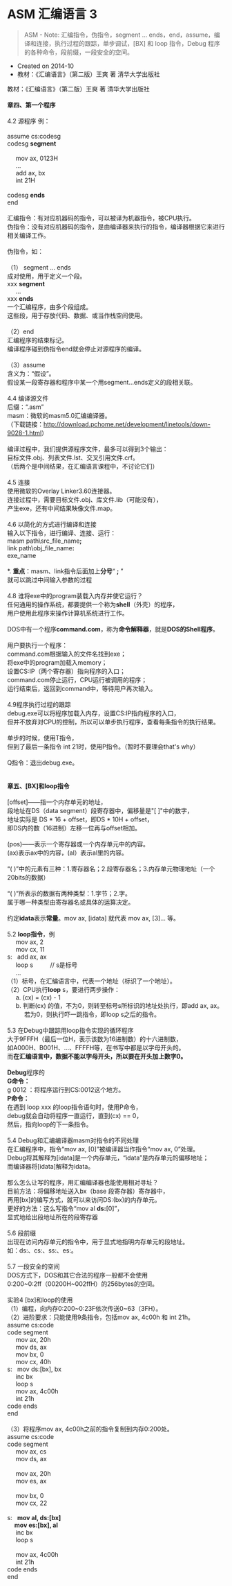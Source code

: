 # ASM 汇编语言 3

> ASM - Note&#58; 汇编指令，伪指令，segment … ends，end，assume，编译和连接，执行过程的跟踪，单步调试，[BX] 和 loop 指令，Debug 程序的各种命令，段前缀，一段安全的空间。

- Created on 2014-10
- 教材：《汇编语言》（第二版）王爽 著 清华大学出版社

<div style="word-wrap: break-word; -webkit-nbsp-mode: space; -webkit-line-break: after-white-space;"><div>教材：《汇编语言》（第二版）王爽 著 清华大学出版社</div><div><br/></div><div><b>章四、第一个程序</b></div><div><br/></div>
4.2 源程序 例：
<div><br/><div>assume cs:codesg</div><div>codesg <b>segment</b></div><div>&nbsp; &nbsp; &nbsp;</div><div>&nbsp; &nbsp; &nbsp;mov ax, 0123H</div><div>&nbsp; &nbsp; &nbsp;...</div><div>&nbsp; &nbsp; &nbsp;add ax, bx</div><div>&nbsp; &nbsp; &nbsp;int 21H</div><div><br/></div><div>codesg <b>ends</b></div></div><div>end</div><div><b><br/></b></div><div>汇编指令：有对应机器码的指令，可以被译为机器指令，被CPU执行。</div><div>伪指令：没有对应机器码的指令，是由编译器来执行的指令，编译器根据它来进行相关编译工作。</div><div><br/></div><div>伪指令，如：</div><div><br/></div><div>（1） segment ... ends</div><div>成对使用，用于定义一个段。</div><div>xxx <b>segment</b></div><div>&nbsp; &nbsp; &nbsp;...</div><div>xxx <b>ends</b></div><div>一个汇编程序，由多个段组成。</div><div>这些段，用于存放代码、数据、或当作栈空间使用。</div><div><br/></div><div>（2）end</div><div>汇编程序的结束标记。</div><div>编译程序碰到伪指令end就会停止对源程序的编译。</div><div><br/></div><div>（3）assume</div><div>含义为：“假设”。</div><div>假设某一段寄存器和程序中某一个用segment...ends定义的段相关联。</div><div><br/></div><div>4.4 编译源文件</div><div>后缀：“.asm”</div><div>masm：微软的masm5.0汇编编译器。</div><div>（下载链接：<a href="http://download.pchome.net/development/linetools/down-9028-1.html">http://download.pchome.net/development/linetools/down-9028-1.html</a>）</div><div><br/></div><div>编译过程中，我们提供源程序文件，最多可以得到3个输出：</div><div>目标文件.obj、列表文件.lst、交叉引用文件.crf。</div><div>（后两个是中间结果，在汇编语言课程中，不讨论它们）</div><div><br/></div><div>4.5 连接</div><div>使用微软的Overlay Linker3.60连接器。</div><div>连接过程中，需要目标文件.obj、库文件.lib（可能没有），</div><div>产生exe，还有中间结果映像文件.map。</div><div><br/></div><div>4.6 以简化的方式进行编译和连接</div><div>输入以下指令，进行编译、连接、运行：</div><div>masm path\src_file_name<b>;</b></div><div>link path\obj_file_name<b>:</b></div><div>exe_name</div><div><br/></div><div>*. <b>重点</b>：masm、link指令后面加上<b>分号</b>“ <b>;</b> ”</div><div>就可以跳过中间输入参数的过程</div><div><br/></div><div>4.8 谁将exe中的program装载入内存并使它运行？</div><div>任何通用的操作系统，都要提供一个称为<b>shell</b>（外壳）的程序，</div><div>用户使用此程序来操作计算机系统进行工作。</div><div><br/></div><div>DOS中有一个程序<b>command.com</b>，称为<b>命令解释器</b>，就是<b>DOS的Shell程序</b>。</div><div><br/></div><div>用户要执行一个程序：</div><div>command.com根据输入的文件名找到exe；</div><div>将exe中的program加载入memory；</div><div>设置CS:IP（两个寄存器）指向程序的入口；</div><div>command.com停止运行，CPU运行被调用的程序；</div><div>运行结束后，返回到command中，等待用户再次输入。</div><div><br/></div><div>4.9程序执行过程的跟踪</div><div>debug.exe可以将程序加载入内存，设置CS:IP指向程序的入口，</div><div>但并不放弃对CPU的控制，所以可以单步执行程序，查看每条指令的执行结果。</div><div><br/></div><div>单步的时候，使用T指令，</div><div>但到了最后一条指令 int 21时，使用P指令。（暂时不要理会that&apos;s why）</div><div><br/></div><div>Q指令：退出debug.exe。</div><div><br/></div><div><br/></div><div><b>章五、[BX]和loop指令</b></div><div><br/></div><div>[offset]——指一个内存单元的地址，</div><div>段地址在DS（data segment）段寄存器中，偏移量是&quot;[ ]&quot;中的数字，</div><div>地址实际是 DS * 16 + offset，即DS * 10H + offset，</div><div>即DS内的数（16进制）左移一位再与offset相加。</div><div><br/></div><div>(pos)——表示一个寄存器或一个内存单元中的内容。</div><div>(ax)表示ax中的内容，(al）表示al里的内容。</div><div><br/></div><div>“( )”中的元素有三种：1.寄存器名；2.段寄存器名；3.内存单元物理地址（一个20bits的数据）</div><div><br/></div><div>“( )”所表示的数据有两种类型：1.字节；2.字。</div><div>属于哪一种类型由寄存器名或具体的运算决定。</div><div><br/></div><div>约定<b>idata</b>表示<b>常量</b>。mov ax, [idata] 就代表 mov ax, [3]... 等。</div><div><br/></div><div>5.2 <b>loop指令</b>，例</div><div>&nbsp; &nbsp; &nbsp;mov ax, 2</div><div>&nbsp; &nbsp; &nbsp;mov cx, 11</div><div>s: &nbsp; add ax, ax</div><div>&nbsp; &nbsp; &nbsp;loop s &nbsp; &nbsp; &nbsp; &nbsp; &nbsp;// s是标号</div><div>&nbsp; &nbsp; &nbsp;...</div><div>（1）标号，在汇编语言中，代表一个地址（标识了一个地址）。</div><div>（2）CPU执行<b>loop</b> s，要进行两步操作：</div><div>&nbsp; &nbsp; &nbsp;a. (cx) = (cx) - 1</div><div>&nbsp; &nbsp; &nbsp;b. 判断(cx) 的值，不为0，则转至标号s所标识的地址处执行，即add ax, ax。</div><div>&nbsp; &nbsp; &nbsp; &nbsp; &nbsp; 若为0，则执行吓一跳指令，即loop s之后的指令。</div><div><br/></div><div>5.3 在Debug中跟踪用loop指令实现的循环程序</div><div>大于9FFFH（最后一位H，表示该数为16进制数）的十六进制数，</div><div>如A000H、B001H、...、FFFFH等，在书写中都是以字母开头的。</div><div>而<b>在汇编语言中，数据不能以字母开头，所以要在开头加上数字0。</b></div><div><br/></div><div><b>Debug</b>程序的</div><div><b>G命令：</b></div><div>g 0012 ：将程序运行到CS:0012这个地方。</div><div><b>P命令：</b></div><div>在遇到 loop xxx 的loop指令语句时，使用P命令，</div><div>debug就会自动将程序一直运行，直到(cx) == 0，</div><div>然后，指向loop的下一条指令。</div><div><br/></div><div>5.4 Debug和汇编编译器masm对指令的不同处理</div><div>在汇编程序中，指令“mov ax, [0]”被编译器当作指令“mov ax, 0”处理。</div><div>Debug将其解释为[idata]是一个内存单元，“idata”是内存单元的偏移地址；</div><div>而编译器将[idata]解释为idata。</div><div><br/></div><div>那么怎么让写的程序，用汇编编译器也能使用相对寻址？</div><div>目前方法：将偏移地址送入bx（base 段寄存器）寄存器中，</div><div>再用[bx]的编写方式，就可以来访问DS:(bx)的内存单元。</div><div>更好的方法：这么写指令“mov al&nbsp;<b>ds:</b>[0]”，</div><div>显式地给出段地址所在的段寄存器</div><div><br/></div><div>5.6 段前缀</div><div>出现在访问内存单元的指令中，用于显式地指明内存单元的段地址。</div><div>如：ds:、cs:、ss:、es:。</div><div><br/></div><div>5.7 一段安全的空间</div><div>DOS方式下，DOS和其它合法的程序一般都不会使用</div><div>0:200~0:2ff（00200H~002ffH）的256bytes的空间。</div><div><br/></div><div>实验4 [bx]和loop的使用</div><div>（1）编程，向内存0:200~0:23F依次传送0~63（3FH）。</div><div>（2）进阶要求：只能使用9条指令，包括mov ax, 4c00h 和 int 21h。</div><div>assume cs:code<br/>
code segment<br/>
&nbsp;&nbsp;&nbsp;&nbsp; mov ax, 20h<br/>
&nbsp;&nbsp;&nbsp;&nbsp; mov ds, ax<br/>
&nbsp;&nbsp;&nbsp;&nbsp; mov bx, 0<br/>
&nbsp;&nbsp;&nbsp;&nbsp; mov cx, 40h<br/>
s: &nbsp; mov ds:[bx], bx<br/>
&nbsp;&nbsp;&nbsp;&nbsp; inc bx<br/>
&nbsp;&nbsp;&nbsp;&nbsp; loop s<br/>
&nbsp;&nbsp;&nbsp;&nbsp; mov ax, 4c00h<br/>
&nbsp;&nbsp;&nbsp;&nbsp; int 21h<br/>
code ends<br/>
end</div><div><br/></div><div>（3）将程序mov ax, 4c00h之前的指令复制到内存0:200处。</div><div>assume cs:code<br/>
code segment<br/>
&nbsp;&nbsp;&nbsp;&nbsp; mov ax, cs<br/>
&nbsp;&nbsp;&nbsp;&nbsp; mov ds, ax<br/><br/>
&nbsp;&nbsp;&nbsp;&nbsp; mov ax, 20h<br/>
&nbsp;&nbsp;&nbsp;&nbsp; mov es, ax<br/><br/>
&nbsp;&nbsp;&nbsp;&nbsp; mov bx, 0<br/>
&nbsp;&nbsp;&nbsp;&nbsp; mov cx, 22<br/><br/>
s:&nbsp;&nbsp;&nbsp;<b>mov al, ds:[bx]<br/>
&nbsp;&nbsp;&nbsp;&nbsp; mov es:[bx], al</b><br/>
&nbsp;&nbsp;&nbsp;&nbsp; inc bx<br/>
&nbsp;&nbsp;&nbsp;&nbsp; loop s<br/><br/>
&nbsp;&nbsp;&nbsp;&nbsp; mov ax, 4c00h<br/>
&nbsp;&nbsp;&nbsp;&nbsp; int 21h<br/>
code ends<br/>
end</div></div>
